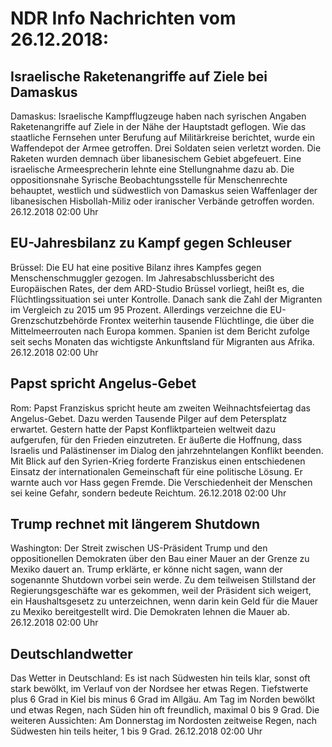 # NDR Info Nachrichten vom 26.12.2018:


## Israelische Raketenangriffe auf Ziele bei Damaskus
Damaskus: Israelische Kampfflugzeuge haben nach syrischen Angaben Raketenangriffe auf Ziele in der Nähe der Hauptstadt geflogen. Wie das staatliche Fernsehen unter Berufung auf Militärkreise berichtet, wurde ein Waffendepot der Armee getroffen. Drei Soldaten seien verletzt worden. Die Raketen wurden demnach über libanesischem Gebiet abgefeuert. Eine israelische Armeesprecherin lehnte eine Stellungnahme dazu ab. Die oppositionsnahe Syrische Beobachtungsstelle für Menschenrechte behauptet, westlich und südwestlich von Damaskus seien Waffenlager der libanesischen Hisbollah-Miliz oder iranischer Verbände getroffen worden. 26.12.2018 02:00 Uhr 

## EU-Jahresbilanz zu Kampf gegen Schleuser
Brüssel: Die EU hat eine positive Bilanz ihres Kampfes gegen Menschenschmuggler gezogen. Im Jahresabschlussbericht des Europäischen Rates, der dem ARD-Studio Brüssel vorliegt, heißt es, die Flüchtlingssituation sei unter Kontrolle. Danach sank die Zahl der Migranten im Vergleich zu 2015 um 95 Prozent. Allerdings verzeichne die EU-Grenzschutzbehörde Frontex weiterhin tausende Flüchtlinge, die über die Mittelmeerrouten nach Europa kommen. Spanien ist dem Bericht zufolge seit sechs Monaten das wichtigste Ankunftsland für Migranten aus Afrika. 26.12.2018 02:00 Uhr 

## Papst spricht Angelus-Gebet
Rom: 			 Papst Franziskus spricht heute am zweiten Weihnachtsfeiertag das Angelus-Gebet. Dazu werden Tausende Pilger auf dem Petersplatz erwartet. Gestern hatte der Papst Konfliktparteien weltweit dazu aufgerufen, für den Frieden einzutreten. Er äußerte die Hoffnung, dass Israelis und Palästinenser im Dialog den jahrzehntelangen Konflikt beenden. Mit Blick auf den Syrien-Krieg forderte Franziskus einen entschiedenen Einsatz der internationalen Gemeinschaft für eine politische Lösung. Er warnte auch vor Hass gegen Fremde. Die Verschiedenheit der Menschen sei keine Gefahr, sondern bedeute Reichtum. 26.12.2018 02:00 Uhr 

## Trump rechnet mit längerem Shutdown
Washington: Der Streit zwischen US-Präsident Trump und den oppositionellen Demokraten über den Bau einer Mauer an der Grenze zu Mexiko dauert an. Trump erklärte, er könne nicht sagen, wann der sogenannte Shutdown vorbei sein werde. Zu dem teilweisen Stillstand der Regierungsgeschäfte war es gekommen, weil der Präsident sich weigert, ein Haushaltsgesetz zu unterzeichnen, wenn darin kein Geld für die Mauer zu Mexiko bereitgestellt wird. Die Demokraten lehnen die Mauer ab. 26.12.2018 02:00 Uhr 

## Deutschlandwetter
Das Wetter in Deutschland: Es ist nach Südwesten hin teils klar, sonst oft stark bewölkt, im Verlauf von der Nordsee her etwas Regen. Tiefstwerte plus 6 Grad in Kiel bis minus 6 Grad im Allgäu. Am Tag im Norden bewölkt und etwas Regen, nach Süden hin oft freundlich, maximal 0 bis 9 Grad. Die weiteren Aussichten: Am Donnerstag im Nordosten zeitweise Regen, nach Südwesten hin teils heiter, 1 bis 9 Grad. 26.12.2018 02:00 Uhr 
